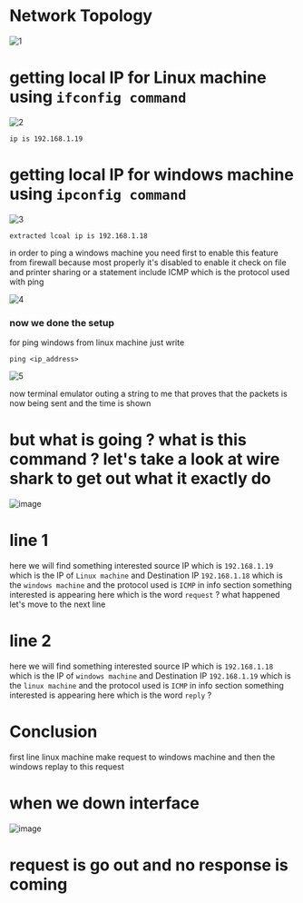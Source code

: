 # Network Topology 

![1](https://github.com/waleedelfieky/Moudule_one_tasks/assets/126036494/91628b39-735e-450a-a96f-b157a43aa2ca)

# getting local IP for Linux machine using `ifconfig command`
![2](https://github.com/waleedelfieky/Moudule_one_tasks/assets/126036494/ff1270fa-a221-4069-8796-3e64cde27239)

```
ip is 192.168.1.19
```
# getting local IP for windows machine using `ipconfig command`
![3](https://github.com/waleedelfieky/Moudule_one_tasks/assets/126036494/8012599b-aef1-4a4c-8da7-eee7ef719fb0)
```
extracted lcoal ip is 192.168.1.18
```
in order to ping a windows machine you need first to enable this feature from firewall because most properly it's disabled
to enable it check on file and printer sharing or a statement include ICMP which is the protocol used with ping 

![4](https://github.com/waleedelfieky/Moudule_one_tasks/assets/126036494/17c86a42-cc9d-4796-90fb-81a3a4ec3d60)

### now we done the setup 
for ping windows from linux machine just write 
```
ping <ip_address>
```
![5](https://github.com/waleedelfieky/Moudule_one_tasks/assets/126036494/2a2e89fe-49f2-40b9-aea8-ef7d5883a4e4)

now terminal emulator outing a string to me that proves that the packets is now being sent and the time is shown 
# but what is going ? what is this command ? let's take a look at wire shark to get out what it exactly do 

![image](https://github.com/waleedelfieky/Moudule_one_tasks/assets/126036494/6c061b33-1d64-4050-8aa6-a5f716dea797)


# line 1
here we will find something interested source IP which is `192.168.1.19` which is the IP of `Linux machine` and Destination IP `192.168.1.18` which is the `windows machine` and the protocol used is `ICMP` in info section something interested is appearing here which is the word `request` ? what happened let's move to the next line
# line 2
here we will find something interested source IP which is `192.168.1.18` which is the IP of `windows machine` and Destination IP `192.168.1.19` which is the `linux machine` and the protocol used is `ICMP` in info section something interested is appearing here which is the word `reply` ? 
# Conclusion
first line linux machine make request to windows machine and then the windows replay to this request 
# when we down interface 
![image](https://github.com/waleedelfieky/Moudule_one_tasks/assets/126036494/9b1fbf3b-9495-45d0-ab27-6b6d3447284a)

# request is go out and no response is coming  
